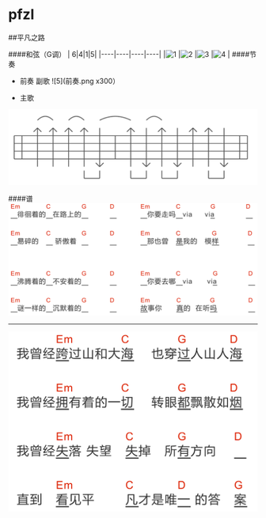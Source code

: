# pfzl


##平凡之路



####和弦（G调）
| 6|4|1|5|
|----|----|----|----|
|![1](Em.png) |![2](C.png) |![3](G.png) |![4](D.png) |
####节奏
+ 前奏  副歌
 ![5](前奏.png x300）

+ 主歌

 ![6](节奏.png)





 
####谱
![7](1.png)






***

![8](2.png)

 
 
 



 
 


